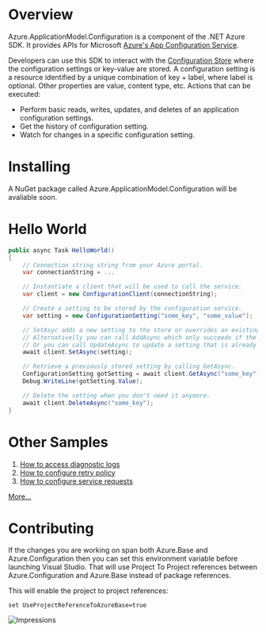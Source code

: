 # Overview 

Azure.ApplicationModel.Configuration is a component of the .NET Azure SDK. 
It provides APIs for Microsoft [Azure's App Configuration Service](https://docs.microsoft.com/en-us/azure/azure-app-configuration/).

Developers can use this SDK to interact with the [Configuration Store](https://docs.microsoft.com/en-us/azure/azure-app-configuration/quickstart-dotnet-core-app#create-an-app-configuration-store) where the configuration settings or key-value are stored.
A configuration setting is a resource identified by a unique combination of key + label, where label is optional. Other properties are value, content type, etc.
Actions that can be executed:

- Perform basic reads, writes, updates, and deletes of an application configuration settings.
- Get the history of configuration setting.
- Watch for changes in a specific configuration setting.

# Installing

A NuGet package called Azure.ApplicationModel.Configuration will be avaliable soon.

# Hello World

```c#
public async Task HelloWorld()
{
    // Connection string string from your Azure portal.
    var connectionString = ...

    // Instantiate a client that will be used to call the service.
    var client = new ConfigurationClient(connectionString);

    // Create a setting to be stored by the configuration service.
    var setting = new ConfigurationSetting("some_key", "some_value");

    // SetAsyc adds a new setting to the store or overrides an existing setting.
    // Alternativelly you can call AddAsync which only succeeds if the setting does not already exist in the store.
    // Or you can call UpdateAsync to update a setting that is already present in the store.
    await client.SetAsync(setting);

    // Retrieve a previously stored setting by calling GetAsync.
    ConfigurationSetting gotSetting = await client.GetAsync("some_key");
    Debug.WriteLine(gotSetting.Value);

    // Delete the setting when you don't need it anymore.
    await client.DeleteAsync("some_key");
}
```

# Other Samples
1. [How to access diagnostic logs](https://github.com/Azure/azure-sdk-for-net/tree/master/src/SDKs/Azure.ApplicationModel.Configuration/data-plane/Azure.Configuration.Tests/samples/Sample4_Logging.cs)
2. [How to configure retry policy](https://github.com/Azure/azure-sdk-for-net/tree/master/src/SDKs/Azure.ApplicationModel.Configuration/data-plane/Azure.Configuration.Tests/samples/Sample6_ConfiguringRetries.cs)
3. [How to configure service requests](https://github.com/Azure/azure-sdk-for-net/tree/master/src/SDKs/Azure.ApplicationModel.Configuration/data-plane/Azure.Configuration.Tests/samples/Sample7_ConfiguringPipeline.cs)

[More...](https://github.com/Azure/azure-sdk-for-net/blob/master/src/SDKs/Azure.ApplicationModel.Configuration/data-plane/Azure.Configuration.Tests/ConfigurationLiveTests.cs)


# Contributing
If the changes you are working on span both Azure.Base and Azure.Configuration then you can set this environment variable before launching Visual Studio. That will use Project To Project references between Azure.Configuration and Azure.Base instead of package references.

This will enable the project to project references:
```
set UseProjectReferenceToAzureBase=true
```

![Impressions](https://azure-sdk-impressions.azurewebsites.net/api/impressions/azure-sdk-for-net%2Fsrc%2FSDKs%2FAzure.ApplicationModel.Configuration%2Fdata-plane%2FREADME.png)
